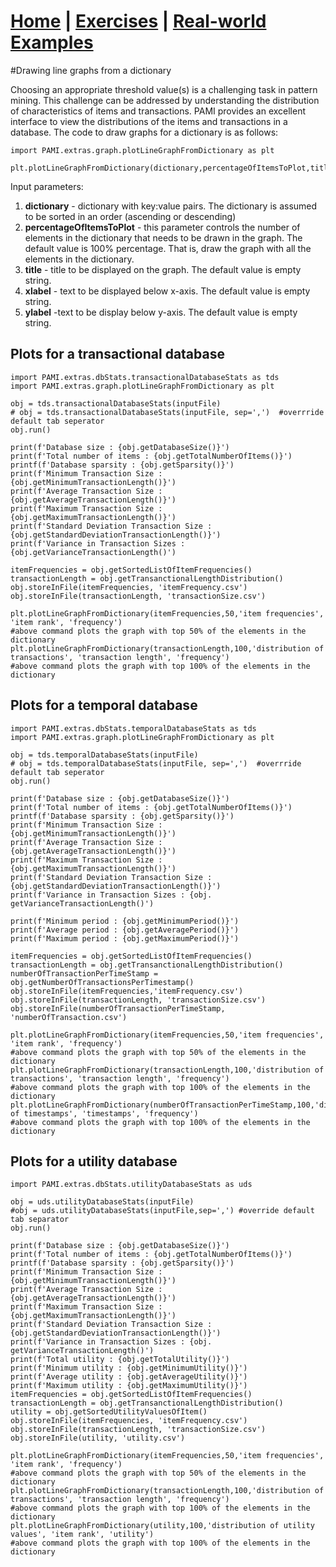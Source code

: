 # **[Home](index.html) | [Exercises](exercises.html) | [Real-world Examples](examples.html)**  

#Drawing line graphs from a dictionary

Choosing an appropriate threshold value(s) is a challenging task in pattern mining. This challenge can be addressed by understanding
the distribution of characteristics of items and transactions. PAMI provides an excellent interface to view the distributions
of the items and transactions in a database. The code to draw graphs for a dictionary is as follows:


    import PAMI.extras.graph.plotLineGraphFromDictionary as plt
        
    plt.plotLineGraphFromDictionary(dictionary,percentageOfItemsToPlot,title,xLabel,yLabel) 


Input parameters:

1. **dictionary** - dictionary with key:value pairs. The dictionary is assumed to be sorted in an order (ascending or descending)
2. **percentageOfItemsToPlot** - this parameter controls the number of elements in the dictionary that needs to be drawn in the graph. The default value is 100% percentage. That is, draw the graph with all the elements in the dictionary.
3. **title** - title to be displayed on the graph. The default value is empty string.
4. **xlabel** - text to be displayed below x-axis. The default value is empty string.
5. **ylabel** -text to be display below y-axis. The default value is empty string.

## Plots for a transactional database

    import PAMI.extras.dbStats.transactionalDatabaseStats as tds
    import PAMI.extras.graph.plotLineGraphFromDictionary as plt
            
    obj = tds.transactionalDatabaseStats(inputFile)
    # obj = tds.transactionalDatabaseStats(inputFile, sep=',')  #overrride default tab seperator
    obj.run()
          
    print(f'Database size : {obj.getDatabaseSize()}')
    print(f'Total number of items : {obj.getTotalNumberOfItems()}')
    printf(f'Database sparsity : {obj.getSparsity()}')
    print(f'Minimum Transaction Size : {obj.getMinimumTransactionLength()}')
    print(f'Average Transaction Size : {obj.getAverageTransactionLength()}')
    print(f'Maximum Transaction Size : {obj.getMaximumTransactionLength()}')
    print(f'Standard Deviation Transaction Size : {obj.getStandardDeviationTransactionLength()}')
    print(f'Variance in Transaction Sizes : {obj.getVarianceTransactionLength()')
    
    itemFrequencies = obj.getSortedListOfItemFrequencies()
    transactionLength = obj.getTransanctionalLengthDistribution()
    obj.storeInFile(itemFrequencies, 'itemFrequency.csv')
    obj.storeInFile(transactionLength, 'transactionSize.csv') 

    plt.plotLineGraphFromDictionary(itemFrequencies,50,'item frequencies', 'item rank', 'frequency') 
    #above command plots the graph with top 50% of the elements in the dictionary
    plt.plotLineGraphFromDictionary(transactionLength,100,'distribution of transactions', 'transaction length', 'frequency') 
    #above command plots the graph with top 100% of the elements in the dictionary

## Plots for a temporal database

    import PAMI.extras.dbStats.temporalDatabaseStats as tds
    import PAMI.extras.graph.plotLineGraphFromDictionary as plt
          
    obj = tds.temporalDatabaseStats(inputFile)
    # obj = tds.temporalDatabaseStats(inputFile, sep=',')  #overrride default tab seperator
    obj.run()
    
    print(f'Database size : {obj.getDatabaseSize()}')
    print(f'Total number of items : {obj.getTotalNumberOfItems()}')
    printf(f'Database sparsity : {obj.getSparsity()}')
    print(f'Minimum Transaction Size : {obj.getMinimumTransactionLength()}')
    print(f'Average Transaction Size : {obj.getAverageTransactionLength()}')
    print(f'Maximum Transaction Size : {obj.getMaximumTransactionLength()}')
    print(f'Standard Deviation Transaction Size : {obj.getStandardDeviationTransactionLength()}')
    print(f'Variance in Transaction Sizes : {obj. getVarianceTransactionLength()')           
    
    print(f'Minimum period : {obj.getMinimumPeriod()}')
    print(f'Average period : {obj.getAveragePeriod()}')
    print(f'Maximum period : {obj.getMaximumPeriod()}')
    
    itemFrequencies = obj.getSortedListOfItemFrequencies()
    transactionLength = obj.getTransanctionalLengthDistribution()
    numberOfTransactionPerTimeStamp = obj.getNumberOfTransactionsPerTimestamp()
    obj.storeInFile(itemFrequencies,'itemFrequency.csv')
    obj.storeInFile(transactionLength, 'transactionSize.csv')
    obj.storeInFile(numberOfTransactionPerTimeStamp, 'numberOfTransaction.csv')

    plt.plotLineGraphFromDictionary(itemFrequencies,50,'item frequencies', 'item rank', 'frequency') 
    #above command plots the graph with top 50% of the elements in the dictionary
    plt.plotLineGraphFromDictionary(transactionLength,100,'distribution of transactions', 'transaction length', 'frequency') 
    #above command plots the graph with top 100% of the elements in the dictionary
    plt.plotLineGraphFromDictionary(numberOfTransactionPerTimeStamp,100,'distribution of timestamps', 'timestamps', 'frequency') 
    #above command plots the graph with top 100% of the elements in the dictionary         

## Plots for a utility database

    import PAMI.extras.dbStats.utilityDatabaseStats as uds
            
    obj = uds.utilityDatabaseStats(inputFile)
    #obj = uds.utilityDatabaseStats(inputFile,sep=',') #override default tab separator
    obj.run()
    
    print(f'Database size : {obj.getDatabaseSize()}')
    print(f'Total number of items : {obj.getTotalNumberOfItems()}')
    printf(f'Database sparsity : {obj.getSparsity()}')
    print(f'Minimum Transaction Size : {obj.getMinimumTransactionLength()}')
    print(f'Average Transaction Size : {obj.getAverageTransactionLength()}')
    print(f'Maximum Transaction Size : {obj.getMaximumTransactionLength()}')
    print(f'Standard Deviation Transaction Size : {obj.getStandardDeviationTransactionLength()}')
    print(f'Variance in Transaction Sizes : {obj. getVarianceTransactionLength()')
    print(f'Total utility : {obj.getTotalUtility()}')
    print(f'Minimum utility : {obj.getMinimumUtility()}')
    print(f'Average utility : {obj.getAverageUtility()}')
    print(f'Maximum utility : {obj.getMaximumUtility()}')
    itemFrequencies = obj.getSortedListOfItemFrequencies()
    transactionLength = obj.getTransanctionalLengthDistribution()
    utility = obj.getSortedUtilityValuesOfItem()
    obj.storeInFile(itemFrequencies, 'itemFrequency.csv')
    obj.storeInFile(transactionLength, 'transactionSize.csv')
    obj.storeInFile(utility, 'utility.csv')

    plt.plotLineGraphFromDictionary(itemFrequencies,50,'item frequencies', 'item rank', 'frequency') 
    #above command plots the graph with top 50% of the elements in the dictionary
    plt.plotLineGraphFromDictionary(transactionLength,100,'distribution of transactions', 'transaction length', 'frequency') 
    #above command plots the graph with top 100% of the elements in the dictionary
    plt.plotLineGraphFromDictionary(utility,100,'distribution of utility values', 'item rank', 'utility') 
    #above command plots the graph with top 100% of the elements in the dictionary 